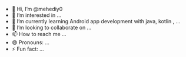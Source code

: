- 👋 Hi, I’m @mehediy0
- 👀 I’m interested in ...
- 🌱 I’m currently learning Android app development with java, kotlin , ...
- 💞️ I’m looking to collaborate on ...
- 📫 How to reach me ...
- 😄 Pronouns: ...
- ⚡ Fun fact: ...

<!---
mehediy0/mehediy0 is a ✨ special ✨ repository because its `README.md` (this file) appears on your GitHub profile.
You can click the Preview link to take a look at your changes.
--->
